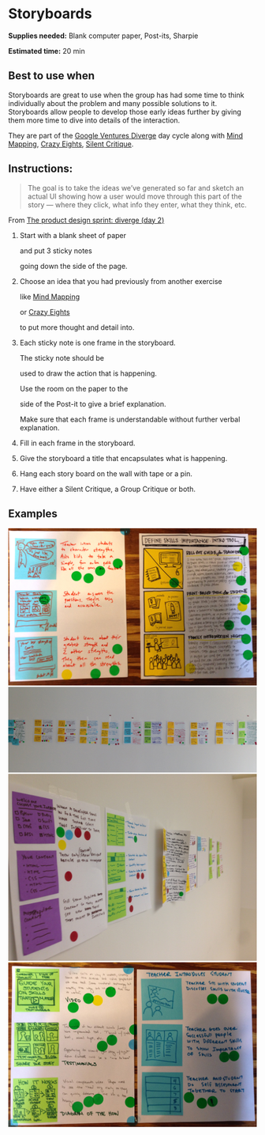# Storyboards

**Supplies needed:** Blank computer paper, Post-its, Sharpie

**Estimated time:** 20 min

## Best to use when

Storyboards are great to use when the group has had some time to think individually about the problem and many possible solutions to it. Storyboards allow people to develop those early ideas further by giving them more time to dive into details of the interaction.

They are part of the [Google Ventures Diverge](http://www.gv.com/lib/the-product-design-sprint-divergeday2) day cycle along with [Mind Mapping](mind-mapping.md), [Crazy Eights](crazy-eights.md), [Silent Critique](silent-critique.md).

## Instructions:

> The goal is to take the ideas we’ve generated so far and sketch an actual UI showing how a user would move through this part of the story — where they click, what info they enter, what they think, etc.

From [The product design sprint: diverge \(day 2\)](http://www.gv.com/lib/the-product-design-sprint-divergeday2)

1. Start with a blank sheet of paper

   and put 3 sticky notes

   going down the side of the page.

2. Choose an idea that you had previously from another exercise 

   like [Mind Mapping](mind-mapping.md)

   or [Crazy Eights](crazy-eights.md)

   to put more thought and detail into.

3. Each sticky note is one frame in the storyboard.

   The sticky note should be

   used to draw the action that is happening.

   Use the room on the paper to the

   side of the Post-it to give a brief explanation.

   Make sure that each frame is understandable without further verbal explanation.

4. Fill in each frame in the storyboard.
5. Give the storyboard a title that encapsulates what is happening.
6. Hang each story board on the wall with tape or a pin.
7. Have either a Silent Critique, a Group Critique or both.

## Examples

![Individual Storyboards](../../.gitbook/assets/storyboard.jpg) ![Group of Storyboards](../../.gitbook/assets/storyboards.JPG) ![Group of Storyboards](../../.gitbook/assets/storyboards-2.jpg) ![Individual Storyboards](../../.gitbook/assets/storyboard-2.jpg)

